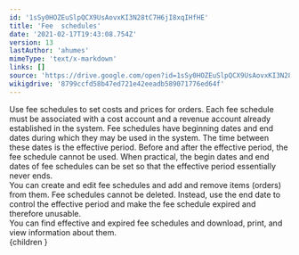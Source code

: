 ```yaml
---
id: '1sSy0HOZEuSlpQCX9UsAovxKI3N28tC7H6jI8xqIHfHE'
title: 'Fee  schedules'
date: '2021-02-17T19:43:08.754Z'
version: 13
lastAuthor: 'ahumes'
mimeType: 'text/x-markdown'
links: []
source: 'https://drive.google.com/open?id=1sSy0HOZEuSlpQCX9UsAovxKI3N28tC7H6jI8xqIHfHE'
wikigdrive: '8799ccfd58b47ed721e42eeadb589071776ed64f'
---
```

Use fee schedules to set costs and prices for orders. Each fee schedule must be associated with a cost account and a revenue account already established in the system. Fee schedules have beginning dates and end dates during which they may be used in the system. The time between these dates is the effective period. Before and after the effective period, the fee schedule cannot be used. When practical, the begin dates and end dates of fee schedules can be set so that the effective period essentially never ends.  
You can create and edit fee schedules and add and remove items (orders) from them. Fee schedules cannot be deleted. Instead, use the end date to control the effective period and make the fee schedule expired and therefore unusable.  
You can find effective and expired fee schedules and download, print, and view information about them.  
{children }
